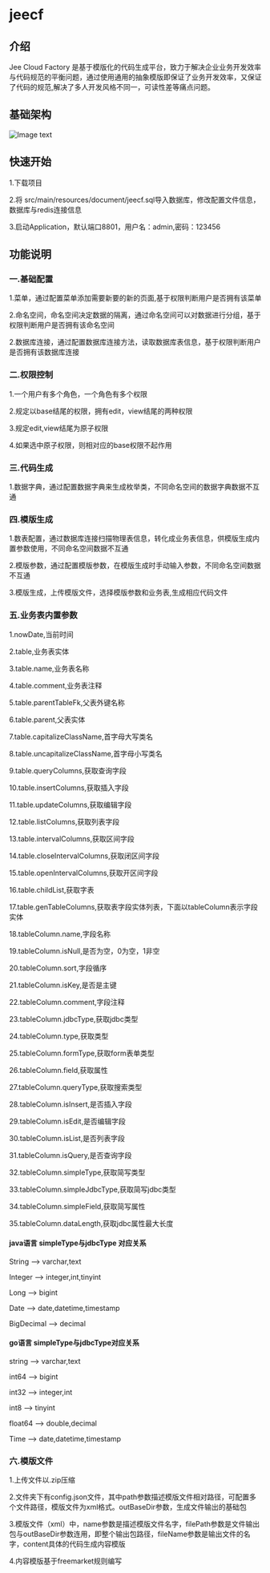 # jeecf

## 介绍

Jee Cloud Factory 是基于模版化的代码生成平台，致力于解决企业业务开发效率与代码规范的平衡问题，通过使用通用的抽象模版即保证了业务开发效率，又保证了代码的规范,解决了多人开发风格不同一，可读性差等痛点问题。

## 基础架构

![Image text](https://github.com/jianym/jeecf/blob/master/jeecf-module-manager/src/main/resources/static/images/jeecf_architecture.png)

## 快速开始

1.下载项目

2.将 src/main/resources/document/jeecf.sql导入数据库，修改配置文件信息，数据库与redis连接信息

3.启动Application，默认端口8801，用户名：admin,密码：123456

## 功能说明

### 一.基础配置

1.菜单，通过配置菜单添加需要新要的新的页面,基于权限判断用户是否拥有该菜单

2.命名空间，命名空间决定数据的隔离，通过命名空间可以对数据进行分组，基于权限判断用户是否拥有该命名空间

2.数据库连接，通过配置数据库连接方法，读取数据库表信息，基于权限判断用户是否拥有该数据库连接

### 二.权限控制

1.一个用户有多个角色，一个角色有多个权限

2.规定以base结尾的权限，拥有edit，view结尾的两种权限

3.规定edit,view结尾为原子权限

4.如果选中原子权限，则相对应的base权限不起作用

### 三.代码生成

1.数据字典，通过配置数据字典来生成枚举类，不同命名空间的数据字典数据不互通

### 四.模版生成

1.数表配置，通过数据库连接扫描物理表信息，转化成业务表信息，供模版生成内置参数使用，不同命名空间数据不互通

2.模版参数，通过配置模版参数，在模版生成时手动输入参数，不同命名空间数据不互通

3.模版生成，上传模版文件，选择模版参数和业务表,生成相应代码文件

### 五.业务表内置参数

1.nowDate,当前时间

2.table,业务表实体

3.table.name,业务表名称

4.table.comment,业务表注释

5.table.parentTableFk,父表外键名称

6.table.parent,父表实体

7.table.capitalizeClassName,首字母大写类名

8.table.uncapitalizeClassName,首字母小写类名

9.table.queryColumns,获取查询字段

10.table.insertColumns,获取插入字段

11.table.updateColumns,获取编辑字段

12.table.listColumns,获取列表字段

13.table.intervalColumns,获取区间字段

14.table.closeIntervalColumns,获取闭区间字段

15.table.openIntervalColumns,获取开区间字段

16.table.childList,获取字表

17.table.genTableColumns,获取表字段实体列表，下面以tableColumn表示字段实体

18.tableColumn.name,字段名称

19.tableColumn.isNull,是否为空，0为空，1非空

20.tableColumn.sort,字段循序

21.tableColumn.isKey,是否是主键

22.tableColumn.comment,字段注释

23.tableColumn.jdbcType,获取jdbc类型

24.tableColumn.type,获取类型

25.tableColumn.formType,获取form表单类型

26.tableColumn.field,获取属性

27.tableColumn.queryType,获取搜索类型

28.tableColumn.isInsert,是否插入字段

29.tableColumn.isEdit,是否编辑字段

30.tableColumn.isList,是否列表字段

31.tableColumn.isQuery,是否查询字段

32.tableColumn.simpleType,获取简写类型

33.tableColumn.simpleJdbcType,获取简写jdbc类型

34.tableColumn.simpleField,获取简写属性

35.tableColumn.dataLength,获取jdbc属性最大长度

#### java语言 simpleType与jdbcType 对应关系

String --> varchar,text

Integer --> integer,int,tinyint

Long --> bigint

Date --> date,datetime,timestamp

BigDecimal --> decimal

#### go语言 simpleType与jdbcType对应关系

string --> varchar,text

int64 --> bigint

int32 --> integer,int

int8 --> tinyint

float64 --> double,decimal

Time --> date,datetime,timestamp

### 六.模版文件
1.上传文件以.zip压缩

2.文件夹下有config.json文件，其中path参数描述模版文件相对路径，可配置多个文件路径，模版文件为xml格式。outBaseDir参数，生成文件输出的基础包

3.模版文件（xml）中，name参数是描述模版文件名字，filePath参数是文件输出包与outBaseDir参数连用，即整个输出包路径，fileName参数是输出文件的名字，content具体的代码生成内容模版

4.内容模版基于freemarket规则编写

